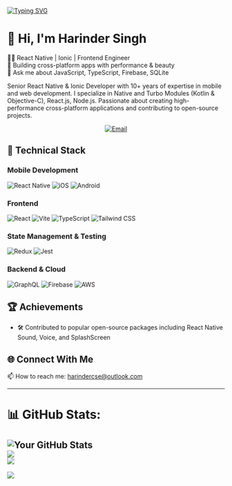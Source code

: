 
[![Typing SVG](https://readme-typing-svg.demolab.com?font=Fira+Code&pause=1000&width=435&lines=React+Native+Developer+%F0%9F%98%8E)](https://git.io/typing-svg)
# 👋 Hi, I'm Harinder Singh
👨‍💻 React Native | Ionic | Frontend Engineer  
🚀 Building cross-platform apps with performance & beauty  
💬 Ask me about JavaScript, TypeScript, Firebase, SQLite  

Senior React Native & Ionic Developer with 10+ years of expertise in mobile and web development. I specialize in Native and Turbo Modules (Kotlin & Objective-C), React.js, Node.js. Passionate about creating high-performance cross-platform applications and contributing to open-source projects.

<div align="center">
  <a href="mailto:harindercse@outlook.com">
    <img src="https://img.shields.io/badge/Email-D14836?style=for-the-badge&logo=gmail&logoColor=white" alt="Email" />
  </a>
</div>

## 🚀 Technical Stack

### Mobile Development
![React Native](https://img.shields.io/badge/React_Native-20232A?style=for-the-badge&logo=react&logoColor=61DAFB)
![iOS](https://img.shields.io/badge/iOS-000000?style=for-the-badge&logo=apple&logoColor=white)
![Android](https://img.shields.io/badge/Android-3DDC84?style=for-the-badge&logo=android&logoColor=white)

### Frontend
![React](https://img.shields.io/badge/React-20232A?style=for-the-badge&logo=react&logoColor=61DAFB)
![Vite](https://img.shields.io/badge/Vite-646CFF?style=for-the-badge&logo=vite&logoColor=white)
![TypeScript](https://img.shields.io/badge/TypeScript-007ACC?style=for-the-badge&logo=typescript&logoColor=white)
![Tailwind CSS](https://img.shields.io/badge/Tailwind_CSS-38B2AC?style=for-the-badge&logo=tailwind-css&logoColor=white)

### State Management & Testing
![Redux](https://img.shields.io/badge/Redux-593D88?style=for-the-badge&logo=redux&logoColor=white)
![Jest](https://img.shields.io/badge/Jest-C21325?style=for-the-badge&logo=jest&logoColor=white)

### Backend & Cloud
![GraphQL](https://img.shields.io/badge/GraphQL-E10098?style=for-the-badge&logo=graphql&logoColor=white)
![Firebase](https://img.shields.io/badge/Firebase-FFCA28?style=for-the-badge&logo=firebase&logoColor=black)
![AWS](https://img.shields.io/badge/AWS-232F3E?style=for-the-badge&logo=amazon-aws&logoColor=white)

## 🏆 Achievements
- 🛠️ Contributed to popular open-source packages including React Native Sound, Voice, and SplashScreen

## 🌐 Connect With Me
📫 How to reach me: harindercse@outlook.com

---
# 📊 GitHub Stats:
![Your GitHub Stats](https://github-readme-stats.vercel.app/api?username=ErHarinderSingh&theme=dark&hide_border=false&include_all_commits=true&count_private=true&show_icons=true)<br/>
![](https://github-readme-streak-stats.herokuapp.com/?user=ErHarinderSingh&theme=dark&hide_border=false)<br/>
![](https://github-readme-stats.vercel.app/api/top-langs/?username=ErHarinderSingh&theme=dark&hide_border=false&include_all_commits=true&count_private=true&layout=compact)
---
[![](https://visitcount.itsvg.in/api?id=ErHarinderSingh&icon=0&color=0)](https://visitcount.itsvg.in)
